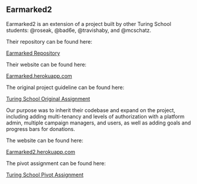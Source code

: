 ## Earmarked2

Earmarked2 is an extension of a project built by other Turing School students: @roseak, @bad6e, @travishaby, and @mcschatz.

Their repository can be found here:

[Earmarked Repository](https://github.com/TeamConchord/earmarked)

Their website can be found here:

[Earmarked.herokuapp.com](http://earmarked.herokuapp.com/)

The original project guideline can be found here:

[Turing School Original Assignment](https://github.com/turingschool/curriculum/blob/master/source/projects/little_shop.markdown)

Our purpose was to inherit their codebase and expand on the project, including adding multi-tenancy and levels of authorization with a platform admin, multiple campaign managers, and  users, as well as adding goals and progress bars for donations.

The website can be found here:

[Earmarked2.herokuapp.com](http://earmarked2.herokuapp.com)

The pivot assignment can be found here:

[Turing School Pivot Assignment](https://github.com/turingschool/lesson_plans/blob/master/ruby_03-professional_rails_applications/the_pivot.md)
